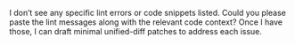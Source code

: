 I don’t see any specific lint errors or code snippets listed. Could you please paste the lint messages along with the relevant code context? Once I have those, I can draft minimal unified-diff patches to address each issue.